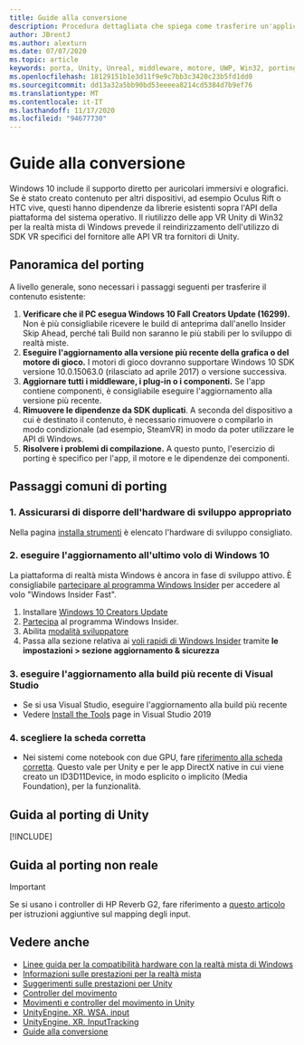 ```yaml
---
title: Guide alla conversione
description: Procedura dettagliata che spiega come trasferire un'applicazione immersiva esistente a una realtà mista di Windows.
author: JBrentJ
ms.author: alexturn
ms.date: 07/07/2020
ms.topic: article
keywords: porta, Unity, Unreal, middleware, motore, UWP, Win32, porting, HoloLens 1st Gen, auricolare realtà mista, cuffia a realtà mista di Windows, migrazione, Windows 10, mapping di input,
ms.openlocfilehash: 18129151b1e3d11f9e9c7bb3c3420c23b5fd1dd0
ms.sourcegitcommit: dd13a32a5bb90bd53eeeea8214cd5384d7b9ef76
ms.translationtype: MT
ms.contentlocale: it-IT
ms.lasthandoff: 11/17/2020
ms.locfileid: "94677730"
---
```

# <a name="porting-guides"></a>Guide alla conversione

Windows 10 include il supporto diretto per auricolari immersivi e olografici. Se è stato creato contenuto per altri dispositivi, ad esempio Oculus Rift o HTC vive, questi hanno dipendenze da librerie esistenti sopra l'API della piattaforma del sistema operativo. Il riutilizzo delle app VR Unity di Win32 per la realtà mista di Windows prevede il reindirizzamento dell'utilizzo di SDK VR specifici del fornitore alle API VR tra fornitori di Unity.

## <a name="porting-overview"></a>Panoramica del porting

A livello generale, sono necessari i passaggi seguenti per trasferire il contenuto esistente:
1. **Verificare che il PC esegua Windows 10 Fall Creators Update (16299).** Non è più consigliabile ricevere le build di anteprima dall'anello Insider Skip Ahead, perché tali Build non saranno le più stabili per lo sviluppo di realtà miste.
2. **Eseguire l'aggiornamento alla versione più recente della grafica o del motore di gioco.** I motori di gioco dovranno supportare Windows 10 SDK versione 10.0.15063.0 (rilasciato ad aprile 2017) o versione successiva.
3. **Aggiornare tutti i middleware, i plug-in o i componenti.** Se l'app contiene componenti, è consigliabile eseguire l'aggiornamento alla versione più recente.
4. **Rimuovere le dipendenze da SDK duplicati**. A seconda del dispositivo a cui è destinato il contenuto, è necessario rimuovere o compilarlo in modo condizionale (ad esempio, SteamVR) in modo da poter utilizzare le API di Windows.
5. **Risolvere i problemi di compilazione.** A questo punto, l'esercizio di porting è specifico per l'app, il motore e le dipendenze dei componenti.

## <a name="common-porting-steps"></a>Passaggi comuni di porting

### <a name="1-make-sure-you-have-the-right-development-hardware"></a>1. Assicurarsi di disporre dell'hardware di sviluppo appropriato

Nella pagina [installa strumenti](../install-the-tools.md#immersive-vr-headset-requirements) è elencato l'hardware di sviluppo consigliato.

### <a name="2-upgrade-to-the-latest-flight-of-windows-10"></a>2. eseguire l'aggiornamento all'ultimo volo di Windows 10

La piattaforma di realtà mista Windows è ancora in fase di sviluppo attivo. È consigliabile [partecipare al programma Windows Insider](https://insider.windows.com/) per accedere al volo "Windows Insider Fast".
1. Installare [Windows 10 Creators Update](https://www.microsoft.com/software-download/windows10)
2. [Partecipa](https://insider.windows.com/) al programma Windows Insider.
3. Abilita [modalità sviluppatore](https://docs.microsoft.com/windows/uwp/get-started/enable-your-device-for-development)
4. Passa alla sezione relativa ai [voli rapidi di Windows Insider](https://blogs.technet.microsoft.com/uktechnet/2016/07/01/joining-insider-preview) tramite **le impostazioni > sezione aggiornamento & sicurezza**

### <a name="3-upgrade-to-the-most-recent-build-of-visual-studio"></a>3. eseguire l'aggiornamento alla build più recente di Visual Studio
* Se si usa Visual Studio, eseguire l'aggiornamento alla build più recente
* Vedere [Install the Tools](../install-the-tools.md#installation-checklist) page in Visual Studio 2019

### <a name="4-choose-the-correct-adapter"></a>4. scegliere la scheda corretta
* Nei sistemi come notebook con due GPU, fare [riferimento alla scheda corretta](../native/rendering-in-directx.md#hybrid-graphics-pcs-and-mixed-reality-applications). Questo vale per Unity e per le app DirectX native in cui viene creato un ID3D11Device, in modo esplicito o implicito (Media Foundation), per la funzionalità.

## <a name="unity-porting-guidance"></a>Guida al porting di Unity

[!INCLUDE[](includes/unity-porting-guidance.md)]

## <a name="unreal-porting-guidance"></a>Guida al porting non reale

> [!IMPORTANT]
> Se si usano i controller di HP Reverb G2, fare riferimento a [questo articolo](../unreal/unreal-reverb-g2-controllers.md) per istruzioni aggiuntive sul mapping degli input.

## <a name="see-also"></a>Vedere anche
* [Linee guida per la compatibilità hardware con la realtà mista di Windows](https://docs.microsoft.com/windows/mixed-reality/enthusiast-guide/windows-mixed-reality-minimum-pc-hardware-compatibility-guidelines)
* [Informazioni sulle prestazioni per la realtà mista](../platform-capabilities-and-apis/understanding-performance-for-mixed-reality.md)
* [Suggerimenti sulle prestazioni per Unity](../unity/performance-recommendations-for-unity.md)
* [Controller del movimento](../../design/motion-controllers.md)
* [Movimenti e controller del movimento in Unity](../unity/gestures-and-motion-controllers-in-unity.md)
* [UnityEngine. XR. WSA. input](https://docs.unity3d.com/ScriptReference/XR.WSA.Input.InteractionManager.html)
* [UnityEngine. XR. InputTracking](https://docs.unity3d.com/ScriptReference/XR.InputTracking.html)
* [Guide alla conversione](porting-guides.md)